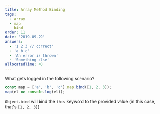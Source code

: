 ```yaml
---
title: Array Method Binding
tags:
  - array
  - map
  - bind
order: 11
date: '2019-09-29'
answers:
  - '1 2 3 // correct'
  - 'a b c'
  - 'An error is thrown'
  - 'Something else'
allocatedTime: 40
---
```


What gets logged in the following scenario?

```javascript
const map = ['a', 'b', 'c'].map.bind([1, 2, 3]);
map(el => console.log(el));
```

<!-- explanation -->

`Object.bind` will bind the `this` keyword to the provided value (in this case, that's `[1, 2, 3]`).
